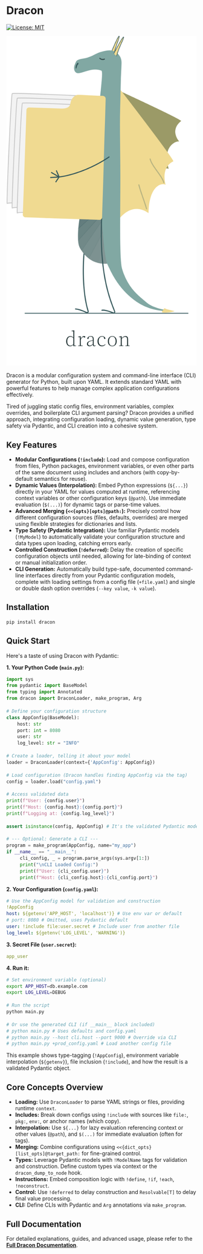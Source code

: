 # Dracon

[![License: MIT](https://img.shields.io/badge/License-MIT-yellow.svg)](https://opensource.org/licenses/MIT)

![Dracon Logo](https://raw.githubusercontent.com/jdisset/dracon/main/docs/dracon_logo.svg)

Dracon is a modular configuration system and command-line interface (CLI) generator for Python, built upon YAML. It extends standard YAML with powerful features to help manage complex application configurations effectively.

Tired of juggling static config files, environment variables, complex overrides, and boilerplate CLI argument parsing? Dracon provides a unified approach, integrating configuration loading, dynamic value generation, type safety via Pydantic, and CLI creation into a cohesive system.

## Key Features

- **Modular Configurations (`!include`):** Load and compose configuration from files, Python packages, environment variables, or even other parts of the same document using includes and anchors (with copy-by-default semantics for reuse).
- **Dynamic Values (Interpolation):** Embed Python expressions (`${...}`) directly in your YAML for values computed at runtime, referencing context variables or other configuration keys (`@path`). Use immediate evaluation (`$(...)`) for dynamic tags or parse-time values.
- **Advanced Merging (`<<{opts}[opts]@path:`):** Precisely control how different configuration sources (files, defaults, overrides) are merged using flexible strategies for dictionaries and lists.
- **Type Safety (Pydantic Integration):** Use familiar Pydantic models (`!MyModel`) to automatically validate your configuration structure and data types upon loading, catching errors early.
- **Controlled Construction (`!deferred`):** Delay the creation of specific configuration objects until needed, allowing for late-binding of context or manual initialization order.
- **CLI Generation:** Automatically build type-safe, documented command-line interfaces directly from your Pydantic configuration models, complete with loading settings from a config file (`+file.yaml`) and single or double dash option overrides (`--key value`, `-k value`).

## Installation

```bash
pip install dracon
```

## Quick Start

Here's a taste of using Dracon with Pydantic:

**1. Your Python Code (`main.py`):**

```python
import sys
from pydantic import BaseModel
from typing import Annotated
from dracon import DraconLoader, make_program, Arg

# Define your configuration structure
class AppConfig(BaseModel):
    host: str
    port: int = 8080
    user: str
    log_level: str = "INFO"

# Create a loader, telling it about your model
loader = DraconLoader(context={'AppConfig': AppConfig})

# Load configuration (Dracon handles finding AppConfig via the tag)
config = loader.load("config.yaml")

# Access validated data
print(f"User: {config.user}")
print(f"Host: {config.host}:{config.port}")
print(f"Logging at: {config.log_level}")

assert isinstance(config, AppConfig) # It's the validated Pydantic model!

# --- Optional: Generate a CLI ---
program = make_program(AppConfig, name="my_app")
if __name__ == "__main__":
     cli_config, _ = program.parse_args(sys.argv[1:])
     print("\nCLI Loaded Config:")
     print(f"User: {cli_config.user}")
     print(f"Host: {cli_config.host}:{cli_config.port}")
```

**2. Your Configuration (`config.yaml`):**

```yaml
# Use the AppConfig model for validation and construction
!AppConfig
host: ${getenv('APP_HOST', 'localhost')} # Use env var or default
# port: 8080 # Omitted, uses Pydantic default
user: !include file:user.secret # Include user from another file
log_level: ${getenv('LOG_LEVEL', 'WARNING')}
```

**3. Secret File (`user.secret`):**

```yaml
app_user
```

**4. Run it:**

```bash
# Set environment variable (optional)
export APP_HOST=db.example.com
export LOG_LEVEL=DEBUG

# Run the script
python main.py

# Or use the generated CLI (if __main__ block included)
# python main.py # Uses defaults and config.yaml
# python main.py --host cli.host --port 9000 # Override via CLI
# python main.py +prod_config.yaml # Load another config file
```

This example shows type-tagging (`!AppConfig`), environment variable interpolation (`${getenv}`), file inclusion (`!include`), and how the result is a validated Pydantic object.

## Core Concepts Overview

- **Loading:** Use `DraconLoader` to parse YAML strings or files, providing runtime `context`.
- **Includes:** Break down configs using `!include` with sources like `file:`, `pkg:`, `env:`, or anchor names (which copy).
- **Interpolation:** Use `${...}` for lazy evaluation referencing context or other values (`@path`), and `$(...)` for immediate evaluation (often for tags).
- **Merging:** Combine configurations using `<<{dict_opts}[list_opts]@target_path:` for fine-grained control.
- **Types:** Leverage Pydantic models with `!ModelName` tags for validation and construction. Define custom types via context or the `dracon_dump_to_node` hook.
- **Instructions:** Embed composition logic with `!define`, `!if`, `!each`, `!noconstruct`.
- **Control:** Use `!deferred` to delay construction and `Resolvable[T]` to delay final value processing.
- **CLI:** Define CLIs with Pydantic and `Arg` annotations via `make_program`.

## Full Documentation

For detailed explanations, guides, and advanced usage, please refer to the **[Full Dracon Documentation](https://jdisset.github.io/dracon/)**.
